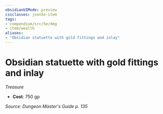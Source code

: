 ```yaml
---
obsidianUIMode: preview
cssclasses: json5e-item
tags:
- compendium/src/5e/dmg
- item/wealth
aliases: 
- "Obsidian statuette with gold fittings and inlay"
---
```

# Obsidian statuette with gold fittings and inlay
*Treasure*  

- **Cost**: 750 gp

*Source: Dungeon Master's Guide p. 135*